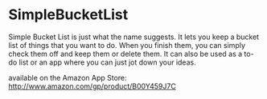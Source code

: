 # SimpleBucketList
Simple Bucket List is just what the name suggests. It lets you keep a bucket list of things that you want to do. When you finish them, you can simply check them off and keep them or delete them. It can also be used as a to-do list or an app where you can just jot down your ideas.

available on the Amazon App Store: http://www.amazon.com/gp/product/B00Y459J7C
